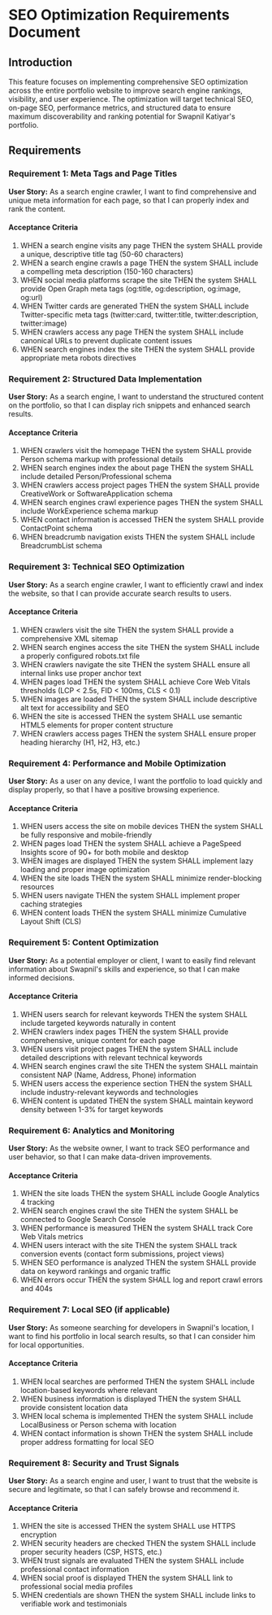 # SEO Optimization Requirements Document

## Introduction

This feature focuses on implementing comprehensive SEO optimization across the entire portfolio website to improve search engine rankings, visibility, and user experience. The optimization will target technical SEO, on-page SEO, performance metrics, and structured data to ensure maximum discoverability and ranking potential for Swapnil Katiyar's portfolio.

## Requirements

### Requirement 1: Meta Tags and Page Titles

**User Story:** As a search engine crawler, I want to find comprehensive and unique meta information for each page, so that I can properly index and rank the content.

#### Acceptance Criteria

1. WHEN a search engine visits any page THEN the system SHALL provide a unique, descriptive title tag (50-60 characters)
2. WHEN a search engine crawls a page THEN the system SHALL include a compelling meta description (150-160 characters)
3. WHEN social media platforms scrape the site THEN the system SHALL provide Open Graph meta tags (og:title, og:description, og:image, og:url)
4. WHEN Twitter cards are generated THEN the system SHALL include Twitter-specific meta tags (twitter:card, twitter:title, twitter:description, twitter:image)
5. WHEN crawlers access any page THEN the system SHALL include canonical URLs to prevent duplicate content issues
6. WHEN search engines index the site THEN the system SHALL provide appropriate meta robots directives

### Requirement 2: Structured Data Implementation

**User Story:** As a search engine, I want to understand the structured content on the portfolio, so that I can display rich snippets and enhanced search results.

#### Acceptance Criteria

1. WHEN crawlers visit the homepage THEN the system SHALL provide Person schema markup with professional details
2. WHEN search engines index the about page THEN the system SHALL include detailed Person/Professional schema
3. WHEN crawlers access project pages THEN the system SHALL provide CreativeWork or SoftwareApplication schema
4. WHEN search engines crawl experience pages THEN the system SHALL include WorkExperience schema markup
5. WHEN contact information is accessed THEN the system SHALL provide ContactPoint schema
6. WHEN breadcrumb navigation exists THEN the system SHALL include BreadcrumbList schema

### Requirement 3: Technical SEO Optimization

**User Story:** As a search engine crawler, I want to efficiently crawl and index the website, so that I can provide accurate search results to users.

#### Acceptance Criteria

1. WHEN crawlers visit the site THEN the system SHALL provide a comprehensive XML sitemap
2. WHEN search engines access the site THEN the system SHALL include a properly configured robots.txt file
3. WHEN crawlers navigate the site THEN the system SHALL ensure all internal links use proper anchor text
4. WHEN pages load THEN the system SHALL achieve Core Web Vitals thresholds (LCP < 2.5s, FID < 100ms, CLS < 0.1)
5. WHEN images are loaded THEN the system SHALL include descriptive alt text for accessibility and SEO
6. WHEN the site is accessed THEN the system SHALL use semantic HTML5 elements for proper content structure
7. WHEN crawlers access pages THEN the system SHALL ensure proper heading hierarchy (H1, H2, H3, etc.)

### Requirement 4: Performance and Mobile Optimization

**User Story:** As a user on any device, I want the portfolio to load quickly and display properly, so that I have a positive browsing experience.

#### Acceptance Criteria

1. WHEN users access the site on mobile devices THEN the system SHALL be fully responsive and mobile-friendly
2. WHEN pages load THEN the system SHALL achieve a PageSpeed Insights score of 90+ for both mobile and desktop
3. WHEN images are displayed THEN the system SHALL implement lazy loading and proper image optimization
4. WHEN the site loads THEN the system SHALL minimize render-blocking resources
5. WHEN users navigate THEN the system SHALL implement proper caching strategies
6. WHEN content loads THEN the system SHALL minimize Cumulative Layout Shift (CLS)

### Requirement 5: Content Optimization

**User Story:** As a potential employer or client, I want to easily find relevant information about Swapnil's skills and experience, so that I can make informed decisions.

#### Acceptance Criteria

1. WHEN users search for relevant keywords THEN the system SHALL include targeted keywords naturally in content
2. WHEN crawlers index pages THEN the system SHALL provide comprehensive, unique content for each page
3. WHEN users visit project pages THEN the system SHALL include detailed descriptions with relevant technical keywords
4. WHEN search engines crawl the site THEN the system SHALL maintain consistent NAP (Name, Address, Phone) information
5. WHEN users access the experience section THEN the system SHALL include industry-relevant keywords and technologies
6. WHEN content is updated THEN the system SHALL maintain keyword density between 1-3% for target keywords

### Requirement 6: Analytics and Monitoring

**User Story:** As the website owner, I want to track SEO performance and user behavior, so that I can make data-driven improvements.

#### Acceptance Criteria

1. WHEN the site loads THEN the system SHALL include Google Analytics 4 tracking
2. WHEN search engines crawl the site THEN the system SHALL be connected to Google Search Console
3. WHEN performance is measured THEN the system SHALL track Core Web Vitals metrics
4. WHEN users interact with the site THEN the system SHALL track conversion events (contact form submissions, project views)
5. WHEN SEO performance is analyzed THEN the system SHALL provide data on keyword rankings and organic traffic
6. WHEN errors occur THEN the system SHALL log and report crawl errors and 404s

### Requirement 7: Local SEO (if applicable)

**User Story:** As someone searching for developers in Swapnil's location, I want to find his portfolio in local search results, so that I can consider him for local opportunities.

#### Acceptance Criteria

1. WHEN local searches are performed THEN the system SHALL include location-based keywords where relevant
2. WHEN business information is displayed THEN the system SHALL provide consistent location data
3. WHEN local schema is implemented THEN the system SHALL include LocalBusiness or Person schema with location
4. WHEN contact information is shown THEN the system SHALL include proper address formatting for local SEO

### Requirement 8: Security and Trust Signals

**User Story:** As a search engine and user, I want to trust that the website is secure and legitimate, so that I can safely browse and recommend it.

#### Acceptance Criteria

1. WHEN the site is accessed THEN the system SHALL use HTTPS encryption
2. WHEN security headers are checked THEN the system SHALL include proper security headers (CSP, HSTS, etc.)
3. WHEN trust signals are evaluated THEN the system SHALL include professional contact information
4. WHEN social proof is displayed THEN the system SHALL link to professional social media profiles
5. WHEN credentials are shown THEN the system SHALL include links to verifiable work and testimonials
